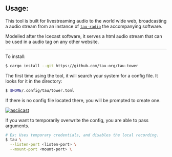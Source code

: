 ## Usage:
This tool is built for livestreaming audio to the world wide web, broadcasting 
a audio stream from an instance of 
[`tau-radio`](https://github.com/tau-org/tau-radio) the accompanying software.

Modelled after the Icecast software, it serves a html audio stream that can be
used in a audio tag on any other website.

---

To install:
```bash
$ cargo install --git https://github.com/tau-org/tau-tower
```

The first time using the tool, it will search your system for a config file. 
It looks for it in the directory:
```bash
$ $HOME/.config/tau/tower.toml
```

If there is no config file located there, you will be prompted to create one. 

[![asciicast](https://asciinema.org/a/JqdeXeILf0lALG34pZzAarmih.svg)](https://asciinema.org/a/JqdeXeILf0lALG34pZzAarmih)

If you want to temporarily overwrite the config, you are able to pass arguments.

```bash
# Ex: Uses temporary credentials, and disables the local recording. 
$ tau \
  --listen-port <listen-port> \
  --mount-port <mount-port> \
```


